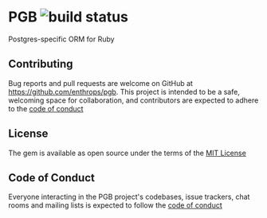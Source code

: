# PGB ![build status](https://github.com/enthrops/pgb/actions/workflows/main.yml/badge.svg)

Postgres-specific ORM for Ruby

## Contributing

Bug reports and pull requests are welcome on GitHub at https://github.com/enthrops/pgb. This project is intended to be a safe, welcoming space for collaboration, and contributors are expected to adhere to the [code of conduct](https://github.com/enthrops/pgb/blob/master/CODE_OF_CONDUCT.md)

## License

The gem is available as open source under the terms of the [MIT License](https://opensource.org/licenses/MIT)

## Code of Conduct

Everyone interacting in the PGB project's codebases, issue trackers, chat rooms and mailing lists is expected to follow the [code of conduct](https://github.com/enthrops/pgb/blob/master/CODE_OF_CONDUCT.md)
